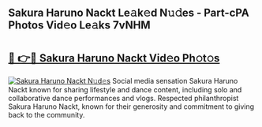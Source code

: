 ## Sakura Haruno Nackt Le𝚊k𝚎d N𝚞𝚍es - Part-cPA Photos Vid𝚎o Le𝚊ks 7vNHM

# <h2><a href="http://fb5118p.evod.top/?m=Sakura+Haruno+Nackt">🔗 👉🔴 Sakura Haruno Nackt Vid𝚎o Ph𝚘t𝚘s</a></h2>

[![Sakura Haruno Nackt N𝚞d𝚎s](https://i.imgur.com/8V9OHl7.gif)](http://fb5118p.evod.top/?m=Sakura+Haruno+Nackt)
Social media sensation Sakura Haruno Nackt known for sharing lifestyle and dance content, including solo and collaborative dance performances and vlogs. Respected philanthropist Sakura Haruno Nackt, known for their generosity and commitment to giving back to the community. 
